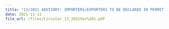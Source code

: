 ```yaml
---
title: "13/2021 ADVISORY: IMPORTERS/EXPORTERS TO BE DECLARED IN PERMIT APPLICATIONS"
date: 2021-11-11
file_url: /files/Circular_13_2021Ver%201.pdf
---
```











